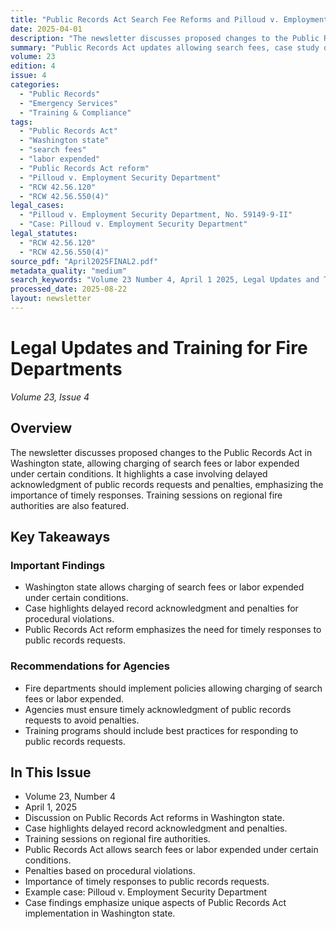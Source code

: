 ```yaml
---
title: "Public Records Act Search Fee Reforms and Pilloud v. Employment Security Department"
date: 2025-04-01
description: "The newsletter discusses proposed changes to the Public Records Act in Washington state, allowing charging of search fees or labor expended under certain conditions. It highlights a case involving delayed acknowledgment of public records requests and penalties, emphasizing the importance of timely responses. Training sessions on regional fire authorities are also featured."
summary: "Public Records Act updates allowing search fees, case study on delayed acknowledgments, and regional fire authority training."
volume: 23
edition: 4
issue: 4
categories:
  - "Public Records"
  - "Emergency Services"
  - "Training & Compliance"
tags:
  - "Public Records Act"
  - "Washington state"
  - "search fees"
  - "labor expended"
  - "Public Records Act reform"
  - "Pilloud v. Employment Security Department"
  - "RCW 42.56.120"
  - "RCW 42.56.550(4)"
legal_cases:
  - "Pilloud v. Employment Security Department, No. 59149-9-II"
  - "Case: Pilloud v. Employment Security Department"
legal_statutes:
  - "RCW 42.56.120"
  - "RCW 42.56.550(4)"
source_pdf: "April2025FINAL2.pdf"
metadata_quality: "medium"
search_keywords: "Volume 23 Number 4, April 1 2025, Legal Updates and Training for Fire Departments, Public Records Act Chapter 42.56, charging search fees or labor expended conditions, Pilloud v. Employment Security Department"
processed_date: 2025-08-22
layout: newsletter
---
```


# Legal Updates and Training for Fire Departments

*Volume 23, Issue 4*

## Overview

The newsletter discusses proposed changes to the Public Records Act in Washington state, allowing charging of search fees or labor expended under certain conditions. It highlights a case involving delayed acknowledgment of public records requests and penalties, emphasizing the importance of timely responses. Training sessions on regional fire authorities are also featured.

## Key Takeaways

### Important Findings

- Washington state allows charging of search fees or labor expended under certain conditions.
- Case highlights delayed record acknowledgment and penalties for procedural violations.
- Public Records Act reform emphasizes the need for timely responses to public records requests.

### Recommendations for Agencies

- Fire departments should implement policies allowing charging of search fees or labor expended.
- Agencies must ensure timely acknowledgment of public records requests to avoid penalties.
- Training programs should include best practices for responding to public records requests.

## In This Issue

- Volume 23, Number 4
- April 1, 2025
- Discussion on Public Records Act reforms in Washington state.
- Case highlights delayed record acknowledgment and penalties.
- Training sessions on regional fire authorities.
- Public Records Act allows search fees or labor expended under certain conditions.
- Penalties based on procedural violations.
- Importance of timely responses to public records requests.
- Example case: Pilloud v. Employment Security Department
- Case findings emphasize unique aspects of Public Records Act implementation in Washington state.

